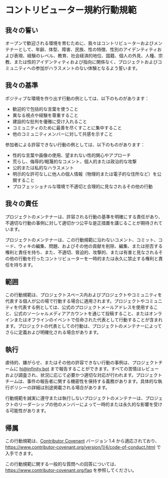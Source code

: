 # コントリビューター規約行動規範

## 我々の誓い

オープンで歓迎される環境を育むために、我々はコントリビューターおよびメンテナーとして、年齢、体型、障害、民族、性の特徴、性別のアイデンティティおよび表現、経験のレベル、教育、社会経済的地位、国籍、個人の外見、人種、宗教、または性的アイデンティティおよび指向に関係なく、プロジェクトおよびコミュニティへの参加がハラスメントのない体験となるよう誓います。

## 我々の基準

ポジティブな環境を作り出す行動の例としては、以下のものがあります：

- 歓迎的で包括的な言葉を使うこと
- 異なる視点や経験を尊重すること
- 建設的な批判を優雅に受け入れること
- コミュニティのために最善を尽くすことに集中すること
- 他のコミュニティメンバーに対して共感を示すこと

参加者による許容できない行動の例としては、以下のものがあります：

- 性的な言葉や画像の使用、望まれない性的関心やアプローチ
- 荒らし、侮辱的/軽蔑的なコメント、個人的または政治的な攻撃
- 公的または私的なハラスメント
- 明示的な許可なしに他人の個人情報（物理的または電子的な住所など）を公開すること
- プロフェッショナルな環境で不適切と合理的に見なされるその他の行動

## 我々の責任

プロジェクトのメンテナーは、許容される行動の基準を明確にする責任があり、不適切な行動の事例に対して適切かつ公平な是正措置を講じることが期待されています。

プロジェクトのメンテナーは、この行動規範に沿わないコメント、コミット、コード、ウィキの編集、問題、およびその他の貢献を削除、編集、または拒否する権利と責任を持ち、また、不適切、脅迫的、攻撃的、または有害と見なされるその他の行動を行ったコントリビューターを一時的または永久に禁止する権利と責任を持ちます。

## 範囲

この行動規範は、プロジェクトスペース内およびプロジェクトやコミュニティを代表する個人が公の場で行動する場合に適用されます。プロジェクトやコミュニティを代表する例としては、公式のプロジェクトメールアドレスを使用すること、公式のソーシャルメディアアカウントを通じて投稿すること、またはオンラインまたはオフラインのイベントで任命された代表として行動することが含まれます。プロジェクトの代表としての行動は、プロジェクトのメンテナーによってさらに定義および明確化される場合があります。

## 執行

虐待的、嫌がらせ、またはその他の許容できない行動の事例は、プロジェクトチームに hi@infinity.bot まで報告することができます。すべての苦情はレビューおよび調査され、状況に応じて必要かつ適切な対応が行われます。プロジェクトチームは、事件の報告者に関する機密性を保持する義務があります。具体的な執行ポリシーの詳細は別途掲載される場合があります。

行動規範を誠実に遵守または執行しないプロジェクトのメンテナーは、プロジェクトのリーダーシップの他のメンバーによって一時的または永久的な影響を受ける可能性があります。

## 帰属

この行動規範は、[Contributor Covenant][homepage] バージョン 1.4 から適応されており、https://www.contributor-covenant.org/version/1/4/code-of-conduct.html で入手できます。

[homepage]: https://www.contributor-covenant.org

この行動規範に関する一般的な質問への回答については、https://www.contributor-covenant.org/faq を参照してください。
